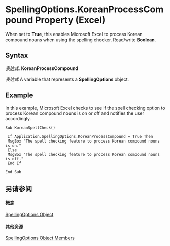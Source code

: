 
# SpellingOptions.KoreanProcessCompound Property (Excel)

When set to  **True**, this enables Microsoft Excel to process Korean compound nouns when using the spelling checker. Read/write **Boolean**.


## Syntax

 _表达式_. **KoreanProcessCompound**

 _表达式_ A variable that represents a **SpellingOptions** object.


## Example

In this example, Microsoft Excel checks to see if the spell checking option to process Korean compound nouns is on or off and notifies the user accordingly.


```
Sub KoreanSpellCheck() 
 
 If Application.SpellingOptions.KoreanProcessCompound = True Then 
 MsgBox "The spell checking feature to process Korean compound nouns is on." 
 Else 
 MsgBox "The spell checking feature to process Korean compound nouns is off." 
 End If 
 
End Sub
```


## 另请参阅


#### 概念


[SpellingOptions Object](3ba7d0b4-bebb-0cc9-cb50-066d1c19d876.md)
#### 其他资源


[SpellingOptions Object Members](http://msdn.microsoft.com/library/d25612d9-256d-de1b-e89b-0440f37d9caa%28Office.15%29.aspx)